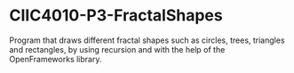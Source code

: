 # CIIC4010-P3-FractalShapes
Program that draws different fractal shapes such as circles, trees, triangles and rectangles, by using recursion and with the help of the OpenFrameworks library.